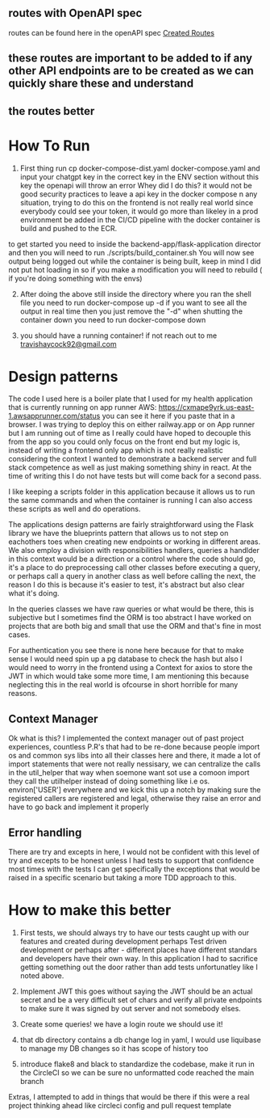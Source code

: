 

## routes with OpenAPI spec


routes can be found here in the openAPI spec  [Created Routes](./radpair/openapi/openapi.yaml)
## these routes are important to be added to if any other API endpoints are to be created as we can quickly share these and understand 
## the routes better


# How To Run


1. First thing run cp docker-compose-dist.yaml docker-compose.yaml and input your chatgpt key in the correct key in the ENV section
    without this key the openapi will throw an error
    Whey did I do this? it would not be good security practices to leave a api key in the docker compose n any situation, trying to do this on
    the frontend is not really real world since everybody could see your token, it would go more than likeley in a prod environment be added in the CI/CD
    pipeline with the docker container is build and pushed to the ECR.

to get started you need to inside the backend-app/flask-application director and then you will need to run ./scripts/build_container.sh
You will now see output being logged out while the container is being built, keep in mind I did not put hot loading in so if you make a modification you
will need to rebuild ( if you're doing something with the envs)


2. After doing the above still inside the directory where you ran the shell file you need to run docker-compose up -d if you want to see all the output in  real time then you just remove the "-d" when shutting the container down you need to run docker-compose down

3. you should have a running container! if not reach out to me travishaycock92@gmail.com



# Design patterns

The code I used here is a boiler plate that I used for my health application that is currently running on app runner AWS: https://cxmape9yrk.us-east-1.awsapprunner.com/status  you can see it here if you paste that in a browser. I was trying to deploy this on either railway.app or on App runner but I am running out of time as I really could have hoped to decouple this from the app so you could only focus on the front end but my logic is, instead of writing a frontend only app which is not really realistic considering the context I wanted to demonstrate a backend server and full stack competence as well as just making something shiny in react. At the time of writing this I do not have tests but will come back for a second pass.

I like keeping a scripts folder in this application because it allows us to run the same commands and when the container is running I can also access these scripts as well and do operations.

The applications design patterns are fairly straightforward using the Flask library we have the blueprints pattern that allows us to not step on eachothers toes when creating new endpoints or working in different areas. We also employ a division with responsibilities handlers, queries a handlder in this context would be a direction or a control where the code should go, it's a place to do preprocessing call other classes before executing a query, or perhaps call a query in another class as well before calling the next, the reason I do this is because it's easier to test, it's abstract but also clear what it's doing.

In the queries classes we have raw queries or what would be there, this is subjective but I sometimes find the ORM is too abstract I have worked on projects that are both big and small that use the ORM and that's fine in most cases.

For authentication you see there is none here because for that to make sense I would need spin up a pg database to check the hash but also I would need to worry in the frontend using a Context for axios to store the JWT in which would take some more time, I am mentioning this because neglecting this in the real world is ofcourse in short horrible for many reasons.


## Context Manager
 Ok what is this? I implemented the context manager out of past project experiences, countless P.R's that 
 had to be re-done because people import os and common sys libs into all their classes here and there, it made a lot of import statements that were not really nessisary, we can centralize the calls in the util_helper that way when soemone want sot use a comoon import they call the utilhelper instead of doing something like i.e os. environ['USER']  everywhere and we kick this up a notch by making sure the registered callers are registered and legal, otherwise they raise an error and have to go back and implement it properly


 ## Error handling
  There are try and excepts in here, I would not be confident with this level of try and excepts to be honest unless I had tests to support that confidence most times with the tests I can get specifically the 
  exceptions that would be raised in a specific scenario but taking a more TDD approach to this.


# How to make this better

 1. First tests, we should always try to have our tests caught up with our features and created during development perhaps Test driven development or perhaps after - different places have different standars and developers have their own way. In this application I had to sacrifice getting something out the door rather than add tests unfortunatley like I noted above.

 2. Implement JWT this goes without saying the JWT should be an actual secret and be a very difficult set of chars and verify all private endpoints to make sure it was signed by out server and not somebody elses.

 3. Create some queries! we have a login route we should use it!

 4. that db directory contains a db change log in yaml, I would use liquibase to manage my DB changes so
    it has scope of history too

 5. introduce flake8 and black to standardize the codebase, make it run in the CircleCI so we can be sure   no unformatted code reached the main branch


Extras, I attempted to add in things that would be there if this were a real project thinking ahead like circleci config and pull request template